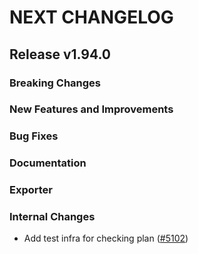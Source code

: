 # NEXT CHANGELOG

## Release v1.94.0

### Breaking Changes

### New Features and Improvements

### Bug Fixes

### Documentation

### Exporter

### Internal Changes
* Add test infra for checking plan ([#5102](https://github.com/databricks/terraform-provider-databricks/pull/5102))
